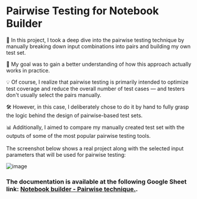 # Pairwise Testing for Notebook Builder

🧪 In this project, I took a deep dive into the pairwise testing technique by manually breaking down input combinations into pairs and building my own test set.

🎯 My goal was to gain a better understanding of how this approach actually works in practice.

💡 Of course, I realize that pairwise testing is primarily intended to optimize test coverage and reduce the overall number of test cases — and testers don't usually select the pairs manually.

🛠️ However, in this case, I deliberately chose to do it by hand to fully grasp the logic behind the design of pairwise-based test sets.

📊 Additionally, I aimed to compare my manually created test set with the outputs of some of the most popular pairwise testing tools.
<br><br>
The screenshot below shows a real project along with the selected input parameters that will be used for pairwise testing:

![image](https://github.com/user-attachments/assets/cb33b71a-f5c6-4d55-8137-f45114919307)

<h3>The documentation is available at the following Google Sheet link: <a href="https://docs.google.com/spreadsheets/d/1Rk-eSZzawtvajTL1QjHO15g6cs-MaCUBxRG4q2XFpEA/edit?usp=sharing" target="_blank">Notebook builder - Pairwise technique.</a>.</h3>



